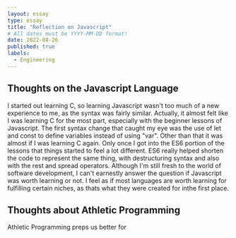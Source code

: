 ```yaml
---
layout: essay
type: essay
title: "Reflection on Javascript"
# All dates must be YYYY-MM-DD format!
date: 2022-08-26
published: true
labels:
  - Engineering
---
```


## Thoughts on the Javascript Language

I started out learning C, so learning Javascript wasn't too much of a new experience to me, as the syntax was fairly similar.  Actually, it almost felt like I was learning C for the most part, especially with the beginner lessons of Javascript.  The first syntax change that caught my eye was the use of let and const to define variables instead of using "var".  Other than that it was almost if I was learning C again.  Only once I got into the ES6 portion of the lessons that things started to feel a lot different.  ES6 really helped shorten the code to represent the same thing, with destructuring syntax and also with the rest and spread operators.  Although I'm still fresh to the world of software development, I can't earnestly answer the question if Javascript was worth learning or not.  I feel as if most languages are worth learning for fulfilling certain niches, as thats what they were created for inthe first place.
## Thoughts about Athletic Programming

Athletic Programming preps us better for

